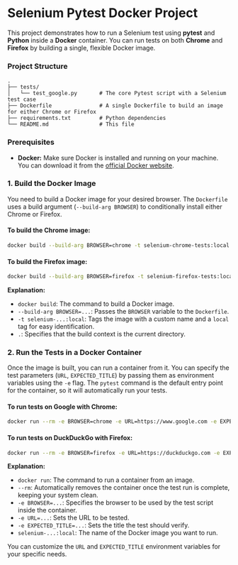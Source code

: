 # Selenium Pytest Docker Project

This project demonstrates how to run a Selenium test using **pytest** and **Python** inside a **Docker** container. You can run tests on both **Chrome** and **Firefox** by building a single, flexible Docker image.

### Project Structure

```
.
├── tests/
│   └── test_google.py       # The core Pytest script with a Selenium test case
├── Dockerfile               # A single Dockerfile to build an image for either Chrome or Firefox
├── requirements.txt         # Python dependencies
└── README.md                # This file
```

### Prerequisites

  * **Docker:** Make sure Docker is installed and running on your machine. You can download it from the [official Docker website](https://www.docker.com/products/docker-desktop).

### 1\. Build the Docker Image

You need to build a Docker image for your desired browser. The `Dockerfile` uses a build argument (`--build-arg BROWSER`) to conditionally install either Chrome or Firefox.

#### To build the Chrome image:

```bash
docker build --build-arg BROWSER=chrome -t selenium-chrome-tests:local .
```

#### To build the Firefox image:

```bash
docker build --build-arg BROWSER=firefox -t selenium-firefox-tests:local .
```

**Explanation:**

  * `docker build`: The command to build a Docker image.
  * `--build-arg BROWSER=...`: Passes the `BROWSER` variable to the `Dockerfile`.
  * `-t selenium-...:local`: Tags the image with a custom name and a `local` tag for easy identification.
  * `.`: Specifies that the build context is the current directory.

### 2\. Run the Tests in a Docker Container

Once the image is built, you can run a container from it. You can specify the test parameters (`URL`, `EXPECTED_TITLE`) by passing them as environment variables using the `-e` flag. The `pytest` command is the default entry point for the container, so it will automatically run your tests.

#### To run tests on Google with Chrome:

```bash
docker run --rm -e BROWSER=chrome -e URL=https://www.google.com -e EXPECTED_TITLE="Google" selenium-chrome-tests:local
```

#### To run tests on DuckDuckGo with Firefox:

```bash
docker run --rm -e BROWSER=firefox -e URL=https://duckduckgo.com -e EXPECTED_TITLE="DuckDuckGo — Privacy, simplified." selenium-firefox-tests:local
```

**Explanation:**

  * `docker run`: The command to run a container from an image.
  * `--rm`: Automatically removes the container once the test run is complete, keeping your system clean.
  * `-e BROWSER=...`: Specifies the browser to be used by the test script inside the container.
  * `-e URL=...`: Sets the URL to be tested.
  * `-e EXPECTED_TITLE=...`: Sets the title the test should verify.
  * `selenium-...:local`: The name of the Docker image you want to run.

You can customize the `URL` and `EXPECTED_TITLE` environment variables for your specific needs.